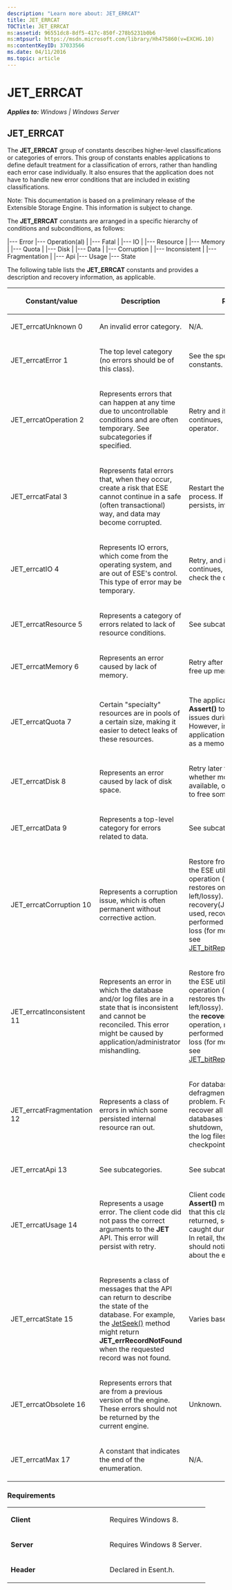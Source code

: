 ```yaml
---
description: "Learn more about: JET_ERRCAT"
title: JET_ERRCAT
TOCTitle: JET_ERRCAT
ms:assetid: 96551dc8-8df5-417c-850f-278b5231b0b6
ms:mtpsurl: https://msdn.microsoft.com/library/Hh475860(v=EXCHG.10)
ms:contentKeyID: 37033566
ms.date: 04/11/2016
ms.topic: article
---
```


# JET_ERRCAT


_**Applies to:** Windows | Windows Server_

## JET_ERRCAT

The **JET_ERRCAT** group of constants describes higher-level classifications or categories of errors. This group of constants enables applications to define default treatment for a classification of errors, rather than handling each error case individually. It also ensures that the application does not have to handle new error conditions that are included in existing classifications.

Note: This documentation is based on a preliminary release of the Extensible Storage Engine. This information is subject to change.

The **JET_ERRCAT** constants are arranged in a specific hierarchy of conditions and subconditions, as follows:

|--- Error |--- Operation(al) | |--- Fatal | |--- IO | |--- Resource | |--- Memory | |--- Quota | |--- Disk | |--- Data | |--- Corruption | |--- Inconsistent | |--- Fragmentation | |--- Api |--- Usage |--- State

The following table lists the **JET_ERRCAT** constants and provides a description and recovery information, as applicable.

<table>
<colgroup>
<col style="width: 33%" />
<col style="width: 33%" />
<col style="width: 33%" />
</colgroup>
<thead>
<tr class="header">
<th><p>Constant/value</p></th>
<th><p>Description</p></th>
<th><p>Recovery</p></th>
</tr>
</thead>
<tbody>
<tr class="odd">
<td><p>JET_errcatUnknown 0</p></td>
<td><p>An invalid error category.</p></td>
<td><p>N/A.</p></td>
</tr>
<tr class="even">
<td><p>JET_errcatError 1</p></td>
<td><p>The top level category (no errors should be of this class).</p></td>
<td><p>See the specific error constants.</p></td>
</tr>
<tr class="odd">
<td><p>JET_errcatOperation 2</p></td>
<td><p>Represents errors that can happen at any time due to uncontrollable conditions and are often temporary. See subcategories if specified.</p></td>
<td><p>Retry and if the error continues, inform the operator.</p></td>
</tr>
<tr class="even">
<td><p>JET_errcatFatal 3</p></td>
<td><p>Represents fatal errors that, when they occur, create a risk that ESE cannot continue in a safe (often transactional) way, and data may become corrupted.</p></td>
<td><p>Restart the instance or process. If the problem persists, inform the operator.</p></td>
</tr>
<tr class="odd">
<td><p>JET_errcatIO 4</p></td>
<td><p>Represents IO errors, which come from the operating system, and are out of ESE's control. This type of error may be temporary.</p></td>
<td><p>Retry, and if the error continues, ask the operator to check the disk.</p></td>
</tr>
<tr class="even">
<td><p>JET_errcatResource 5</p></td>
<td><p>Represents a category of errors related to lack of resource conditions.</p></td>
<td><p>See subcategories.</p></td>
</tr>
<tr class="odd">
<td><p>JET_errcatMemory 6</p></td>
<td><p>Represents an error caused by lack of memory.</p></td>
<td><p>Retry after a period of time, free up memory, or quit.</p></td>
</tr>
<tr class="even">
<td><p>JET_errcatQuota 7</p></td>
<td><p>Certain &quot;specialty&quot; resources are in pools of a certain size, making it easier to detect leaks of these resources.</p></td>
<td><p>The application should <strong>Assert()</strong> to detect these issues during development . However, in retail code, the application should treat this as a memory error.</p></td>
</tr>
<tr class="odd">
<td><p>JET_errcatDisk 8</p></td>
<td><p>Represents an error caused by lack of disk space.</p></td>
<td><p>Retry later to determine whether more disk space is available, or ask the operator to free some disk space.</p></td>
</tr>
<tr class="even">
<td><p>JET_errcatData 9</p></td>
<td><p>Represents a top-level category for errors related to data.</p></td>
<td><p>See subcategories.</p></td>
</tr>
<tr class="odd">
<td><p>JET_errcatCorruption 10</p></td>
<td><p>Represents a corruption issue, which is often permanent without corrective action.</p></td>
<td><p>Restore from backup by using the ESE utilities repair operation (this operation restores only the data that is left/lossy). Also when the recovery(JetInit) method is used, recovery can be performed by allowing data loss (for more information, see <a href="gg269296(v=exchg.10).md">JET_bitReplayIgnoreLostLogs</a>.</p></td>
</tr>
<tr class="even">
<td><p>JET_errcatInconsistent 11</p></td>
<td><p>Represents an error in which the database and/or log files are in a state that is inconsistent and cannot be reconciled. This error might be caused by application/administrator mishandling.</p></td>
<td><p>Restore from backup by using the ESE utilities repair operation (which only restores the data that is left/lossy). Also in the case of the <strong>recovery(JetInit)</strong> operation, recovery can be performed by allowing data loss (for more information, see <a href="gg269296(v=exchg.10).md">JET_bitReplayIgnoreLostLogs</a>.</p></td>
</tr>
<tr class="odd">
<td><p>JET_errcatFragmentation 12</p></td>
<td><p>Represents a class of errors in which some persisted internal resource ran out.</p></td>
<td><p>For database errors, offline defragmentation will fix the problem. For the log files, first recover all attached databases to a clean shutdown, and then delete all the log files and the checkpoint.</p></td>
</tr>
<tr class="even">
<td><p>JET_errcatApi 13</p></td>
<td><p>See subcategories.</p></td>
<td><p>See subcategories.</p></td>
</tr>
<tr class="odd">
<td><p>JET_errcatUsage 14</p></td>
<td><p>Represents a usage error. The client code did not pass the correct arguments to the <strong>JET</strong> API. This error will persist with retry.</p></td>
<td><p>Client code should use the <strong>Assert()</strong> method to ensure that this class of errors is not returned, so issues can be caught during development. In retail, the application should notify the operator about the error.</p></td>
</tr>
<tr class="even">
<td><p>JET_errcatState 15</p></td>
<td><p>Represents a class of messages that the API can return to describe the state of the database. For example, the <a href="gg294103(v=exchg.10).md">JetSeek()</a> method might return <strong>JET_errRecordNotFound</strong> when the requested record was not found.</p></td>
<td><p>Varies based on the API.</p></td>
</tr>
<tr class="odd">
<td><p>JET_errcatObsolete 16</p></td>
<td><p>Represents errors that are from a previous version of the engine. These errors should not be returned by the current engine.</p></td>
<td><p>Unknown.</p></td>
</tr>
<tr class="even">
<td><p>JET_errcatMax 17</p></td>
<td><p>A constant that indicates the end of the enumeration.</p></td>
<td><p>N/A.</p></td>
</tr>
</tbody>
</table>


### Requirements

<table>
<colgroup>
<col style="width: 50%" />
<col style="width: 50%" />
</colgroup>
<tbody>
<tr class="odd">
<td><p><strong>Client</strong></p></td>
<td><p>Requires Windows 8.</p></td>
</tr>
<tr class="even">
<td><p><strong>Server</strong></p></td>
<td><p>Requires Windows 8 Server.</p></td>
</tr>
<tr class="odd">
<td><p><strong>Header</strong></p></td>
<td><p>Declared in Esent.h.</p></td>
</tr>
</tbody>
</table>

